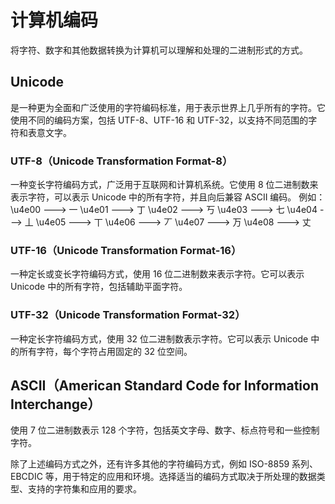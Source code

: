 # 计算机编码
将字符、数字和其他数据转换为计算机可以理解和处理的二进制形式的方式。

## Unicode
是一种更为全面和广泛使用的字符编码标准，用于表示世界上几乎所有的字符。它使用不同的编码方案，包括 UTF-8、UTF-16 和 UTF-32，以支持不同范围的字符和表意文字。

### UTF-8（Unicode Transformation Format-8）
一种变长字符编码方式，广泛用于互联网和计算机系统。它使用 8 位二进制数来表示字符，可以表示 Unicode 中的所有字符，并且向后兼容 ASCII 编码。
例如：
﻿\u4e00	--->	一
\u4e01	--->	丁
\u4e02	--->	丂
\u4e03	--->	七
\u4e04	--->	丄
\u4e05	--->	丅
\u4e06	--->	丆
\u4e07	--->	万
\u4e08	--->	丈

### UTF-16（Unicode Transformation Format-16）
一种定长或变长字符编码方式，使用 16 位二进制数来表示字符。它可以表示 Unicode 中的所有字符，包括辅助平面字符。

### UTF-32（Unicode Transformation Format-32）
一种定长字符编码方式，使用 32 位二进制数表示字符。它可以表示 Unicode 中的所有字符，每个字符占用固定的 32 位空间。

## ASCII（American Standard Code for Information Interchange）
使用 7 位二进制数表示 128 个字符，包括英文字母、数字、标点符号和一些控制字符。

除了上述编码方式之外，还有许多其他的字符编码方式，例如 ISO-8859 系列、EBCDIC 等，用于特定的应用和环境。选择适当的编码方式取决于所处理的数据类型、支持的字符集和应用的要求。


